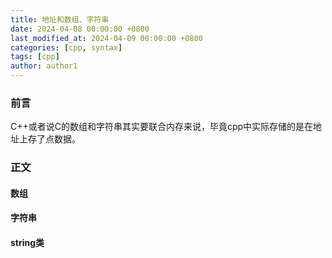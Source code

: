 ```yaml
---
title: 地址和数组、字符串
date: 2024-04-08 00:00:00 +0800
last_modified_at: 2024-04-09 00:00:00 +0800
categories: [cpp, syntax]
tags: [cpp]
author: author1
---
```


### 前言

C++或者说C的数组和字符串其实要联合内存来说，毕竟cpp中实际存储的是在地址上存了点数据。

### 正文

#### 数组

#### 字符串

#### string类